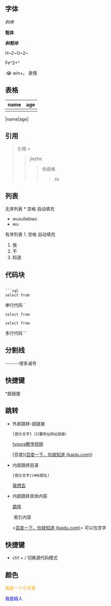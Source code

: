 ## 字体

*斜体*

**粗体**

***斜粗体***

H~2~O~2~  

Fe^2+^

:😂 win+。  表情



## 表格

| name | age  |
| ---- | ---- |
|      |      |

|name|age|

## 引用



> 引用  >
>
> > jiezhe 
> >
> > > 你说啥
> > >
> > > > ss



## 列表

无序列表  * 空格    自动填充

* wuxuliebiao 
* wu

有序列表 1. 空格    自动填充

1. 我
2. 不
3. 知道



## 代码块

 ```语言名字

```sql
select from

 ```

单行代码 `

`select from`

`select from`

多行代码```    



## 分割线

-------很多减号



## 快捷键

*超链接







## 跳转

* 外部跳转-超链接

  `[提示文字]（只要网址网址链接）`

  [typora教学视频](https://www.bilibili.com/video/BV1d741147k2?spm_id_from=333.337.search-card.all.click&vd_source=7fd7fbf00328c964fd617af623686ed0)

  [百度]([百度一下，你就知道 (baidu.com)](https://www.baidu.com/))

* 内部跳转目录

  `[提示文字](#标题名)`

  [我想去](#表格)

* 内部跳转具体内容

  [跳转](#code)

  <a name = "code"> 索引内容</a>
  
  
  
  <[百度一下，你就知道 (baidu.com)](https://www.baidu.com/)> 可以包含字

## 快捷键

*  ctrl + /  切换源代码模式
## 颜色
<font color='orange'>我是一个小可爱</font>

<font color = "blue">我是超人</font>





























